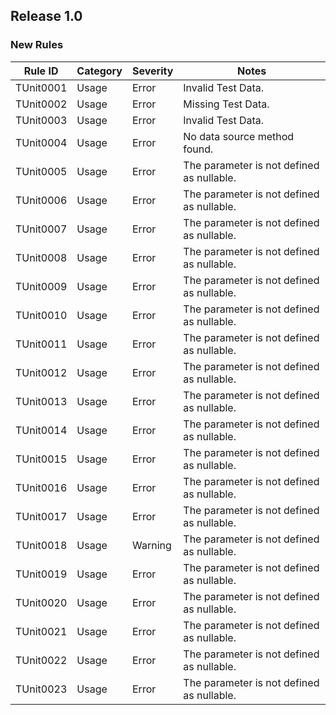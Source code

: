 ## Release 1.0

### New Rules

Rule ID | Category | Severity | Notes                                          
--------|----------|----------|------------------------------------------------
TUnit0001  | Usage   | Error    | Invalid Test Data.
TUnit0002  | Usage   | Error    | Missing Test Data.
TUnit0003  | Usage   | Error    | Invalid Test Data.
TUnit0004  | Usage   | Error    | No data source method found.
TUnit0005  | Usage   | Error    | The parameter is not defined as nullable.
TUnit0006  | Usage   | Error    | The parameter is not defined as nullable.
TUnit0007  | Usage   | Error    | The parameter is not defined as nullable.
TUnit0008  | Usage   | Error    | The parameter is not defined as nullable.
TUnit0009  | Usage   | Error    | The parameter is not defined as nullable.
TUnit0010  | Usage   | Error    | The parameter is not defined as nullable.
TUnit0011  | Usage   | Error    | The parameter is not defined as nullable.
TUnit0012  | Usage   | Error    | The parameter is not defined as nullable.
TUnit0013  | Usage   | Error    | The parameter is not defined as nullable.
TUnit0014  | Usage   | Error    | The parameter is not defined as nullable.
TUnit0015  | Usage   | Error    | The parameter is not defined as nullable.
TUnit0016  | Usage   | Error    | The parameter is not defined as nullable.
TUnit0017  | Usage   | Error    | The parameter is not defined as nullable.
TUnit0018  | Usage   | Warning  | The parameter is not defined as nullable.
TUnit0019  | Usage   | Error    | The parameter is not defined as nullable.
TUnit0020  | Usage   | Error    | The parameter is not defined as nullable.
TUnit0021  | Usage   | Error    | The parameter is not defined as nullable.
TUnit0022  | Usage   | Error    | The parameter is not defined as nullable.
TUnit0023  | Usage   | Error    | The parameter is not defined as nullable.
